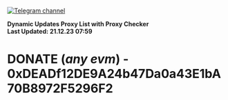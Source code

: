 [![Telegram channel](https://img.shields.io/endpoint?url=https://runkit.io/damiankrawczyk/telegram-badge/branches/master?url=https://t.me/n4z4v0d)](https://t.me/n4z4v0d) 

**Dynamic Updates Proxy List with Proxy Checker**  
**Last Updated: 21.12.23 07:59**

# DONATE (_any evm_) - 0xDEADf12DE9A24b47Da0a43E1bA70B8972F5296F2
